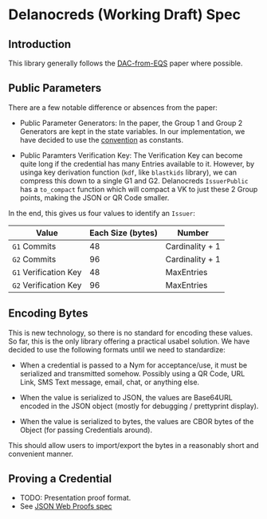 # Delanocreds (Working Draft) Spec

## Introduction

This library generally follows the [DAC-from-EQS](https://eprint.iacr.org/2022/680.pdf) paper where possible.

## Public Parameters

There are a few notable difference or absences from the paper:

- Public Parameter Generators: In the paper, the Group 1 and Group 2 Generators are kept in the state variables. In our implementation, we have decided to use the [convention](https://github.com/zcash/librustzcash/blob/6e0364cd42a2b3d2b958a54771ef51a8db79dd29/pairing/src/bls12_381/README.md#generators) as constants.

- Public Paramters Verification Key: The Verification Key can become quite long if the credential has many Entries available to it. However, by usinga key derivation function (`kdf`, like `blastkids` library), we can compress this down to a single G1 and G2. Delanocreds `IssuerPublic` has a `to_compact` function which will compact a VK to just these 2 Group points, making the JSON or QR Code smaller.

In the end, this gives us four values to identify an `Issuer`:

| Value                 | Each Size (bytes) | Number          |
| --------------------- | ----------------- | --------------- |
| `G1` Commits          | 48                | Cardinality + 1 |
| `G2` Commits          | 96                | Cardinality + 1 |
| `G1` Verification Key | 48                | MaxEntries      |
| `G2` Verification Key | 96                | MaxEntries      |

## Encoding Bytes

This is new technology, so there is no standard for encoding these values. So far, this is the only library offering a practical usabel solution. We have decided to use the following formats until we need to standardize:

- When a credential is passed to a Nym for acceptance/use, it must be serialized and transmitted somehow. Possibly using a QR Code, URL Link, SMS Text message, email, chat, or anything else.

- When the value is serialized to JSON, the values are Base64URL encoded in the JSON object (mostly for debugging / prettyprint display).

- When the value is serialized to bytes, the values are CBOR bytes of the Object (for passing Credentials around).

This should allow users to import/export the bytes in a reasonably short and convenient manner.

## Proving a Credential

- TODO: Presentation proof format.
- See [JSON Web Proofs spec](https://github.com/json-web-proofs/json-web-proofs)
